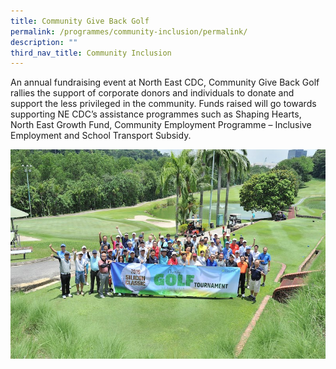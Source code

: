 ```yaml
---
title: Community Give Back Golf
permalink: /programmes/community-inclusion/permalink/
description: ""
third_nav_title: Community Inclusion
---
```

An annual fundraising event at North East CDC, Community Give Back Golf rallies the support of corporate donors and individuals to donate  and support the less privileged in the community. Funds raised will go towards supporting NE CDC’s assistance programmes such as Shaping Hearts, North East Growth Fund, Community Employment Programme – Inclusive Employment and School Transport Subsidy.

![](/images/Programmes/Community%20Inclusion/Community%20Give%20Back%20Golf.jpg)